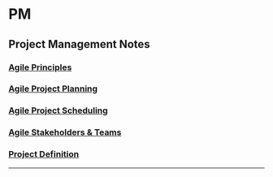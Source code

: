 # PM
## Project Management Notes

### [Agile Principles](AgilePr.md)
### [Agile Project Planning](AgilePP.md)
### [Agile Project Scheduling](AgilePS.md)
### [Agile Stakeholders & Teams](AgileST.md)
### [Project Definition](PD.md)

---